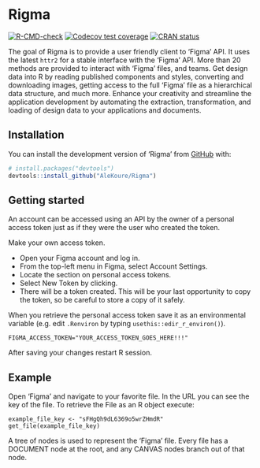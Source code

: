 
<!-- README.md is generated from README.Rmd. Please edit that file -->

# Rigma

<!-- badges: start -->

[![R-CMD-check](https://github.com/AleKoure/Rigma/workflows/R-CMD-check/badge.svg)](https://github.com/AleKoure/Rigma/actions)
[![Codecov test
coverage](https://codecov.io/gh/AleKoure/Rigma/branch/main/graph/badge.svg)](https://app.codecov.io/gh/AleKoure/Rigma?branch=main)
[![CRAN
status](https://www.r-pkg.org/badges/version/Rigma)](https://CRAN.R-project.org/package=Rigma)
<!-- badges: end -->

The goal of Rigma is to provide a user friendly client to ‘Figma’ API.
It uses the latest `httr2` for a stable interface with the ‘Figma’ API.
More than 20 methods are provided to interact with ‘Figma’ files, and
teams. Get design data into R by reading published components and
styles, converting and downloading images, getting access to the full
‘Figma’ file as a hierarchical data structure, and much more. Enhance
your creativity and streamline the application development by automating
the extraction, transformation, and loading of design data to your
applications and documents.

## Installation

You can install the development version of ‘Rigma’ from
[GitHub](https://github.com/) with:

``` r
# install.packages("devtools")
devtools::install_github("AleKoure/Rigma")
```

## Getting started

An account can be accessed using an API by the owner of a personal
access token just as if they were the user who created the token.

Make your own access token.

- Open your Figma account and log in.
- From the top-left menu in Figma, select Account Settings.
- Locate the section on personal access tokens.
- Select New Token by clicking.
- There will be a token created. This will be your last opportunity to
  copy the token, so be careful to store a copy of it safely.

When you retrieve the personal access token save it as an environmental
variable (e.g. edit `.Renviron` by typing `usethis::edir_r_environ()`).

    FIGMA_ACCESS_TOKEN="YOUR_ACCESS_TOKEN_GOES_HERE!!!"

After saving your changes restart R session.

## Example

Open ‘Figma’ and navigate to your favorite file. In the URL you can see
the key of the file. To retrieve the File as an R object execute:

    example_file_key <- "sFHgQh9dL6369o5wrZHmdR"
    get_file(example_file_key)

A tree of nodes is used to represent the ‘Figma’ file. Every file has a
DOCUMENT node at the root, and any CANVAS nodes branch out of that node.
